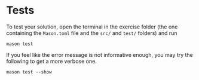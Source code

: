 # Tests

To test your solution, open the terminal in the exercise folder (the one containing the `Mason.toml` file and the `src/` and `test/` folders) and run

```
mason test
```

If you feel like the error message is not informative enough, you may try the following to get a more verbose one.

```
mason test --show
```
